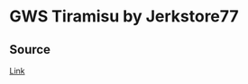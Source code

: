 # GWS Tiramisu by Jerkstore77

## Source

[Link](http://www.goonswithspoons.com/Tiramisu_by_Jerkstore77)


